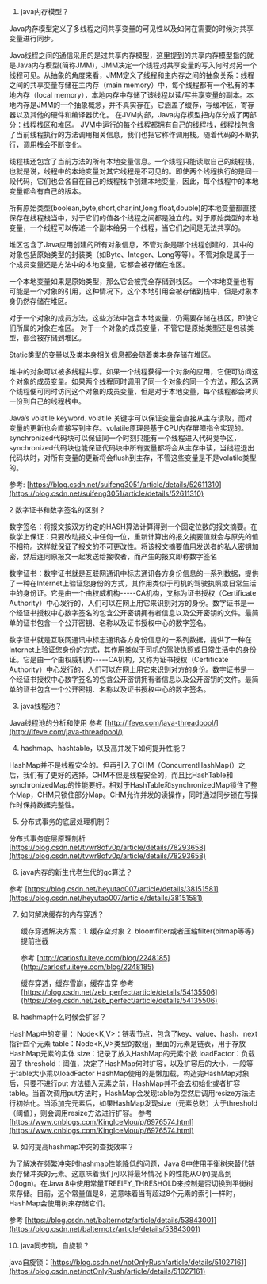 1. java内存模型？

Java内存模型定义了多线程之间共享变量的可见性以及如何在需要的时候对共享变量进行同步。

Java线程之间的通信采用的是过共享内存模型，这里提到的共享内存模型指的就是Java内存模型(简称JMM)，JMM决定一个线程对共享变量的写入何时对另一个线程可见。从抽象的角度来看，JMM定义了线程和主内存之间的抽象关系：线程之间的共享变量存储在主内存（main memory）中，每个线程都有一个私有的本地内存（local memory），本地内存中存储了该线程以读/写共享变量的副本。本地内存是JMM的一个抽象概念，并不真实存在。它涵盖了缓存，写缓冲区，寄存器以及其他的硬件和编译器优化。
在JVM内部，Java内存模型把内存分成了两部分：线程栈区和堆区。
JVM中运行的每个线程都拥有自己的线程栈，线程栈包含了当前线程执行的方法调用相关信息，我们也把它称作调用栈。随着代码的不断执行，调用栈会不断变化。

线程栈还包含了当前方法的所有本地变量信息。一个线程只能读取自己的线程栈，也就是说，线程中的本地变量对其它线程是不可见的。即使两个线程执行的是同一段代码，它们也会各自在自己的线程栈中创建本地变量，因此，每个线程中的本地变量都会有自己的版本。

所有原始类型(boolean,byte,short,char,int,long,float,double)的本地变量都直接保存在线程栈当中，对于它们的值各个线程之间都是独立的。对于原始类型的本地变量，一个线程可以传递一个副本给另一个线程，当它们之间是无法共享的。

堆区包含了Java应用创建的所有对象信息，不管对象是哪个线程创建的，其中的对象包括原始类型的封装类（如Byte、Integer、Long等等）。不管对象是属于一个成员变量还是方法中的本地变量，它都会被存储在堆区。

一个本地变量如果是原始类型，那么它会被完全存储到栈区。 
一个本地变量也有可能是一个对象的引用，这种情况下，这个本地引用会被存储到栈中，但是对象本身仍然存储在堆区。

对于一个对象的成员方法，这些方法中包含本地变量，仍需要存储在栈区，即使它们所属的对象在堆区。 
对于一个对象的成员变量，不管它是原始类型还是包装类型，都会被存储到堆区。

Static类型的变量以及类本身相关信息都会随着类本身存储在堆区。

堆中的对象可以被多线程共享。如果一个线程获得一个对象的应用，它便可访问这个对象的成员变量。如果两个线程同时调用了同一个对象的同一个方法，那么这两个线程便可同时访问这个对象的成员变量，但是对于本地变量，每个线程都会拷贝一份到自己的线程栈中。

Java’s volatile keyword. volatile 关键字可以保证变量会直接从主存读取，而对变量的更新也会直接写到主存。volatile原理是基于CPU内存屏障指令实现的。synchronized代码块可以保证同一个时刻只能有一个线程进入代码竞争区，synchronized代码块也能保证代码块中所有变量都将会从主存中读，当线程退出代码块时，对所有变量的更新将会flush到主存，不管这些变量是不是volatile类型的。

参考: [https://blog.csdn.net/suifeng3051/article/details/52611310](https://blog.csdn.net/suifeng3051/article/details/52611310)

2  数字证书和数字签名的区别？

数字签名：将报文按双方约定的HASH算法计算得到一个固定位数的报文摘要。在数学上保证：只要改动报文中任何一位，重新计算出的报文摘要值就会与原先的值不相符。这样就保证了报文的不可更改性。将该报文摘要值用发送者的私人密钥加密，然后连同原报文一起发送给接收者，而产生的报文即称数字签名

数字证书：数字证书就是互联网通讯中标志通讯各方身份信息的一系列数据，提供了一种在Internet上验证您身份的方式，其作用类似于司机的驾驶执照或日常生活中的身份证。它是由一个由权威机构-----CA机构，又称为证书授权（Certificate Authority）中心发行的，人们可以在网上用它来识别对方的身份。数字证书是一个经证书授权中心数字签名的包含公开密钥拥有者信息以及公开密钥的文件。最简单的证书包含一个公开密钥、名称以及证书授权中心的数字签名。

数字证书就是互联网通讯中标志通讯各方身份信息的一系列数据，提供了一种在Internet上验证您身份的方式，其作用类似于司机的驾驶执照或日常生活中的身份证。它是由一个由权威机构-----CA机构，又称为证书授权（Certificate Authority）中心发行的，人们可以在网上用它来识别对方的身份。数字证书是一个经证书授权中心数字签名的包含公开密钥拥有者信息以及公开密钥的文件。最简单的证书包含一个公开密钥、名称以及证书授权中心的数字签名。

3. java线程池？

Java线程池的分析和使用 参考 [http://ifeve.com/java-threadpool/](http://ifeve.com/java-threadpool/)

4. hashmap、hashtable，以及高并发下如何提升性能？

HashMap并不是线程安全的。但再引入了CHM（ConcurrentHashMap(）之后，我们有了更好的选择。CHM不但是线程安全的，而且比HashTable和synchronizedMap的性能要好。相对于HashTable和synchronizedMap锁住了整个Map，CHM只锁住部分Map。CHM允许并发的读操作，同时通过同步锁在写操作时保持数据完整性。

5. 分布式事务的底层处理机制？

分布式事务底层原理剖析 [https://blog.csdn.net/tvwr8ofv0p/article/details/78293658](https://blog.csdn.net/tvwr8ofv0p/article/details/78293658)

6. java内存的新生代老生代的gc算法？

参考 [https://blog.csdn.net/heyutao007/article/details/38151581](https://blog.csdn.net/heyutao007/article/details/38151581)

7. 如何解决缓存的内存穿透？

   缓存穿透解决方案：1. 缓存空对象 2. bloomfilter或者压缩filter(bitmap等等)提前拦截
   
   参考 [http://carlosfu.iteye.com/blog/2248185](http://carlosfu.iteye.com/blog/2248185)
   
   缓存穿透，缓存雪崩，缓存击穿 参考 [https://blog.csdn.net/zeb_perfect/article/details/54135506](https://blog.csdn.net/zeb_perfect/article/details/54135506)

8. hashmap什么时候会扩容？

HashMap中的变量：
Node<K,V>：链表节点，包含了key、value、hash、next指针四个元素
table：Node<K,V>类型的数组，里面的元素是链表，用于存放HashMap元素的实体
size：记录了放入HashMap的元素个数
loadFactor：负载因子
threshold：阈值，决定了HashMap何时扩容，以及扩容后的大小，一般等于table大小乘以loadFactor
HashMap使用的是懒加载，构造完HashMap对象后，只要不进行put 方法插入元素之前，HashMap并不会去初始化或者扩容table。当首次调用put方法时，HashMap会发现table为空然后调用resize方法进行初始化。当添加完元素后，如果HashMap发现size（元素总数）大于threshold（阈值），则会调用resize方法进行扩容。
参考 [https://www.cnblogs.com/KingIceMou/p/6976574.html](https://www.cnblogs.com/KingIceMou/p/6976574.html)

9. 如何提高hashmap冲突的查找效率？

为了解决在频繁冲突时hashmap性能降低的问题，Java 8中使用平衡树来替代链表存储冲突的元素。这意味着我们可以将最坏情况下的性能从O(n)提高到O(logn)。在Java 8中使用常量TREEIFY_THRESHOLD来控制是否切换到平衡树来存储。目前，这个常量值是8，这意味着当有超过8个元素的索引一样时，HashMap会使用树来存储它们。

参考 [https://blog.csdn.net/balternotz/article/details/53843001](https://blog.csdn.net/balternotz/article/details/53843001)

10. java同步锁，自旋锁？

java自旋锁：[https://blog.csdn.net/notOnlyRush/article/details/51027161](https://blog.csdn.net/notOnlyRush/article/details/51027161)

